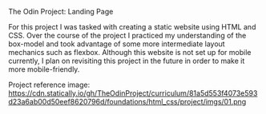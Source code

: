 The Odin Project: Landing Page

For this project I was tasked with creating a static website using HTML and CSS. Over the course of the project I practiced my understanding of the box-model and took advantage of some more intermediate layout mechanics such as flexbox. Although this website is not set up for mobile currently, I plan on revisiting this project in the future in order to make it more mobile-friendly.

Project reference image: https://cdn.statically.io/gh/TheOdinProject/curriculum/81a5d553f4073e593d23a6ab00d50eef8620796d/foundations/html_css/project/imgs/01.png